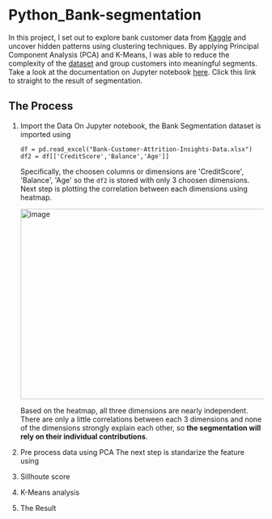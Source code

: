 # Python_Bank-segmentation


In this project, I set out to explore bank customer data from [Kaggle](https://www.kaggle.com/datasets/marusagar/bank-customer-attrition-insights) and uncover hidden patterns using clustering techniques. By applying Principal Component Analysis (PCA) and K-Means, I was able to reduce the complexity of the [dataset](/Bank-Customer-Attrition-Insights-Data.xlsx) and group customers into meaningful segments. Take a look at the documentation on Jupyter notebook [here](/kmeans-bank.ipynb). Click this link to straight to the result of segmentation.

## The Process
1. Import the Data
     On Jupyter notebook, the Bank Segmentation dataset is imported using
     ```
     df = pd.read_excel("Bank-Customer-Attrition-Insights-Data.xlsx")
     df2 = df[['CreditScore','Balance','Age']]
     ```
     Specifically, the choosen columns or dimensions are 'CreditScore', 'Balance', 'Age' so the `df2` is stored with only 3 choosen dimensions. Next step is plotting the         correlation between each dimensions using heatmap.


     <img width="486" height="375" alt="image" src="https://github.com/user-attachments/assets/16154f41-a1cd-4749-936d-97b1ae487a46" />

    Based on the heatmap, all three dimensions are nearly independent. There are only a little correlations between each 3 dimensions and none of the dimensions strongly         explain each other, so **the segmentation will rely on their individual contributions**.

   
2. Pre process data using PCA
     The next step is standarize the feature using 
4. Sillhoute score
5. K-Means analysis
6. The Result
